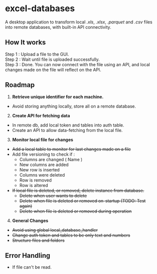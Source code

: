 # excel-databases
A desktop application to transform local *.xls*, *.xlsx*, *.parquet* and *.csv* files into remote databases, with built-in API connectivity.

## How It works
Step 1 : Upload a file to the GUI.  
Step 2 : Wait until file is uploaded successfully.  
Step 3 : Done. You can now connect with the file using an API, and local changes made on the file will reflect on the API.

## Roadmap
1. **Retrieve unique identifier for each machine.**
- Avoid storing anything locally, store all on a remote database.

2. **Create API for fetching data**
- In remote db, add local token and tables into auth table.
- Create an API to allow data-fetching from the local file.

3. **Monitor local file for changes**
- ~~Add a local table to monitor for last changes made on a file~~
- Add file versioning to check if : 
    - Columns are changed ( Name )
    - New columns are added
    - New row is inserted
    - Columns were deleted
    - Row is removed
    - Row is altered
- ~~If local file is deleted, or removed, delete instance from database.~~
    - ~~Delete when user wants to delete~~
    - ~~Delete when file is deleted or removed on-startup (TODO: Test again)~~
    - ~~Delete when file is deleted or removed during operation~~

4. **General Changes**
- ~~Avoid using global local_database_handler~~
- ~~Change auth token and tables to be only text and numbers~~
- ~~Structure files and folders~~

## Error Handling
- If file can't be read.